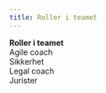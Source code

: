 ```yaml
---
title: Roller i teamet
---
```


**Roller i teamet**  
Agile coach  
Sikkerhet  
Legal coach  
Jurister
